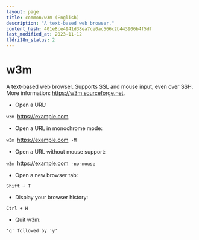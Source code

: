 ```yaml
---
layout: page
title: common/w3m (English)
description: "A text-based web browser."
content_hash: 401e8ce4941d38ea7ce0ac566c2b443906b4f5df
last_modified_at: 2023-11-12
tldri18n_status: 2
---
```

# w3m

A text-based web browser.
Supports SSL and mouse input, even over SSH.
More information: <https://w3m.sourceforge.net>.

- Open a URL:

`w3m `<span class="tldr-var badge badge-pill bg-dark-lm bg-white-dm text-white-lm text-dark-dm font-weight-bold">https://example.com</span>

- Open a URL in monochrome mode:

`w3m `<span class="tldr-var badge badge-pill bg-dark-lm bg-white-dm text-white-lm text-dark-dm font-weight-bold">https://example.com</span>` -M`

- Open a URL without mouse support:

`w3m `<span class="tldr-var badge badge-pill bg-dark-lm bg-white-dm text-white-lm text-dark-dm font-weight-bold">https://example.com</span>` -no-mouse`

- Open a new browser tab:

`Shift + T`

- Display your browser history:

`Ctrl + H`

- Quit w3m:

`'q' followed by 'y'`
